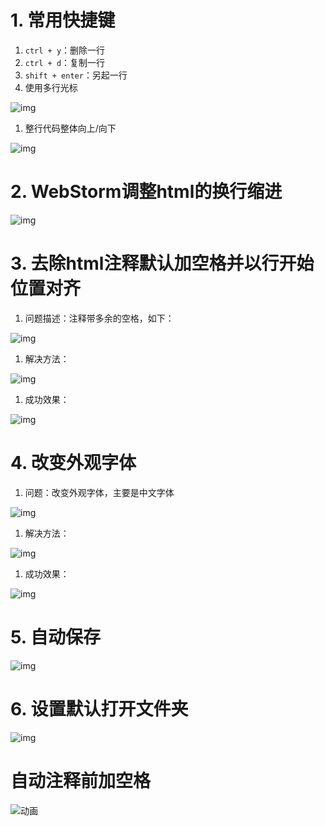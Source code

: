 # 1. 常用快捷键

1. `ctrl + y`：删除一行
2. `ctrl + d`：复制一行
3. `shift + enter`：另起一行
4. 使用多行光标

![img](https://dawn1314.oss-cn-beijing.aliyuncs.com/typoraimg/202311061535015.gif)

1. 整行代码整体向上/向下

![img](https://dawn1314.oss-cn-beijing.aliyuncs.com/typoraimg/202311061535916.gif)



# 2. WebStorm调整html的换行缩进

![img](https://dawn1314.oss-cn-beijing.aliyuncs.com/typoraimg/202311061536696.png)



# 3. 去除html注释默认加空格并以行开始位置对齐

1.  问题描述：注释带多余的空格，如下：

![img](https://dawn1314.oss-cn-beijing.aliyuncs.com/typoraimg/202311061536926.png)

1. 解决方法：

![img](https://dawn1314.oss-cn-beijing.aliyuncs.com/typoraimg/202311061536279.png)

1. 成功效果：

![img](https://dawn1314.oss-cn-beijing.aliyuncs.com/typoraimg/202311061536445.png)



# 4. 改变外观字体

1. 问题：改变外观字体，主要是中文字体

![img](https://dawn1314.oss-cn-beijing.aliyuncs.com/typoraimg/202311061536732.png)

1. 解决方法：

![img](https://dawn1314.oss-cn-beijing.aliyuncs.com/typoraimg/202311061536665.png)

1. 成功效果：

![img](https://dawn1314.oss-cn-beijing.aliyuncs.com/typoraimg/202311061536183.png)



# 5. 自动保存

![img](https://dawn1314.oss-cn-beijing.aliyuncs.com/typoraimg/202311061536602.png)



# 6. 设置默认打开文件夹

![img](https://dawn1314.oss-cn-beijing.aliyuncs.com/typoraimg/202311061536609.png)



# 自动注释前加空格

![动画](https://dawn1314.oss-cn-beijing.aliyuncs.com/typoraimg/202311071726012.gif)